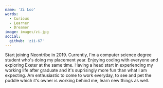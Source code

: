 ```yaml
---
name: 'Zi Loo'
words:
  - Curious
  - Learner
  - Dreamer
image: images/zi.jpg
social:
  github: 'zii-67'
---
```


Start joining Neontribe in 2019. Currently, I'm a computer science degree student who's doing my placement year. Enjoying coding with everyone and exploring Exeter at the same time. Having a head start in experiencing my working life after graduate and it's suprisingly more fun than what I am expecting. Am enthusiastic to come to work everyday, to see and pet the poddle which it's owner is working behind me, learn new things as well.
